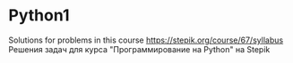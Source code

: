 # Python1
Solutions for problems in this course https://stepik.org/course/67/syllabus
Решения задач для курса "Программирование на Python" на Stepik
